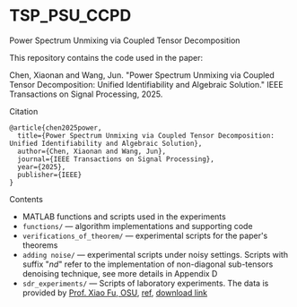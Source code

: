 # TSP_PSU_CCPD

Power Spectrum Unmixing via Coupled Tensor Decomposition

This repository contains the code used in the paper:

Chen, Xiaonan and Wang, Jun. "Power Spectrum Unmixing via Coupled Tensor Decomposition: Unified Identifiability and Algebraic Solution." IEEE Transactions on Signal Processing, 2025.

Citation

```
@article{chen2025power,
  title={Power Spectrum Unmixing via Coupled Tensor Decomposition: Unified Identifiability and Algebraic Solution},
  author={Chen, Xiaonan and Wang, Jun},
  journal={IEEE Transactions on Signal Processing},
  year={2025},
  publisher={IEEE}
}
```

Contents
- MATLAB functions and scripts used in the experiments
- `functions/` — algorithm implementations and supporting code
- `verifications_of_theorem/` — experimental scripts for the paper's theorems
- `adding noise/` — experimental scripts under noisy settings. Scripts with suffix "_nd_" refer to the implementation of non-diagonal sub-tensors denoising technique, see more details in Appendix D
- `sdr_experiments/` — Scripts of laboratory experiments. The data is provided by [Prof. Xiao Fu, OSU](https://web.engr.oregonstate.edu/~fuxia/index.html), [ref](https://ieeexplore.ieee.org/document/7175044), [download link](https://drive.google.com/drive/folders/1wtxkoNKCkIHH8Lm9BSjH7CvCPnEXr7rP?usp=drive_link)
  
